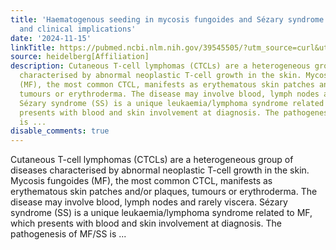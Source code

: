 ```yaml
---
title: 'Haematogenous seeding in mycosis fungoides and Sézary syndrome: Current evidence
  and clinical implications'
date: '2024-11-15'
linkTitle: https://pubmed.ncbi.nlm.nih.gov/39545505/?utm_source=curl&utm_medium=rss&utm_campaign=pubmed-2&utm_content=1FakS-2QOkCT8HsMOQP1bCRQ4YzyumYOmxmF0moLsQ3dFB1E9V&fc=20220326224207&ff=20241115181609&v=2.18.0.post9+e462414
source: heidelberg[Affiliation]
description: Cutaneous T-cell lymphomas (CTCLs) are a heterogeneous group of diseases
  characterised by abnormal neoplastic T-cell growth in the skin. Mycosis fungoides
  (MF), the most common CTCL, manifests as erythematous skin patches and/or plaques,
  tumours or erythroderma. The disease may involve blood, lymph nodes and rarely viscera.
  Sézary syndrome (SS) is a unique leukaemia/lymphoma syndrome related to MF, which
  presents with blood and skin involvement at diagnosis. The pathogenesis of MF/SS
  is ...
disable_comments: true
---
```

Cutaneous T-cell lymphomas (CTCLs) are a heterogeneous group of diseases characterised by abnormal neoplastic T-cell growth in the skin. Mycosis fungoides (MF), the most common CTCL, manifests as erythematous skin patches and/or plaques, tumours or erythroderma. The disease may involve blood, lymph nodes and rarely viscera. Sézary syndrome (SS) is a unique leukaemia/lymphoma syndrome related to MF, which presents with blood and skin involvement at diagnosis. The pathogenesis of MF/SS is ...